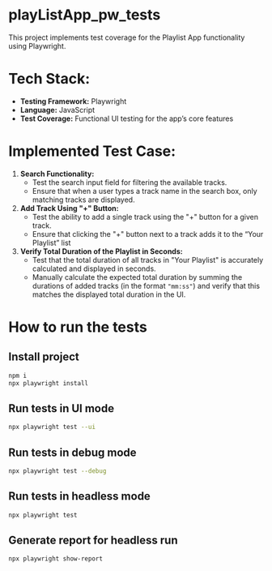 # playListApp_pw_tests

This project implements test coverage for the Playlist App functionality using Playwright. 

# Tech Stack:

- **Testing Framework:** Playwright
- **Language:** JavaScript
- **Test Coverage:** Functional UI testing for the app’s core features

# Implemented Test Case:

1. **Search Functionality:**
    - Test the search input field for filtering the available tracks.
    - Ensure that when a user types a track name in the search box, only matching tracks are displayed.
2. **Add Track Using "+" Button:**
    - Test the ability to add a single track using the "+" button for a given track.
    - Ensure that clicking the "+" button next to a track adds it to the “Your Playlist” list
3. **Verify Total Duration of the Playlist in Seconds:**
    - Test that the total duration of all tracks in "Your Playlist" is accurately calculated and displayed in seconds.
    - Manually calculate the expected total duration by summing the durations of added tracks (in the format `"mm:ss"`) and verify that this matches the displayed total duration in the UI.


# How to run the tests

## Install project
```bash
npm i
npx playwright install
```
 ## Run tests in UI mode
```bash
npx playwright test --ui
```
 ## Run tests in debug mode
```bash
npx playwright test --debug
```
 ## Run tests in headless mode
```bash
npx playwright test
```
 ## Generate report for headless run
```bash
npx playwright show-report
```
